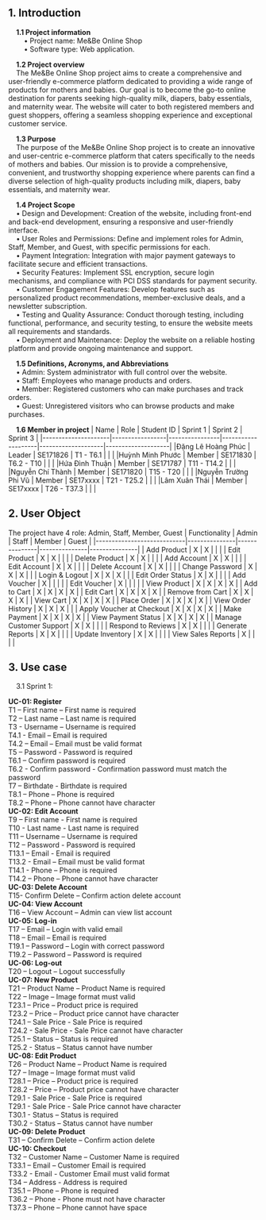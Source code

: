 ## **1. Introduction**

&nbsp;&nbsp;&nbsp;&nbsp;**1.1 Project information**<br>
&nbsp;&nbsp;&nbsp;&nbsp;&nbsp;&nbsp;&nbsp;&nbsp;•	Project name: Me&Be Online Shop<br>
&nbsp;&nbsp;&nbsp;&nbsp;&nbsp;&nbsp;&nbsp;&nbsp;•	Software type: Web application.

&nbsp;&nbsp;&nbsp;&nbsp;**1.2 Project overview**<br>
&nbsp;&nbsp;&nbsp;&nbsp;The Me&Be Online Shop project aims to create a comprehensive and user-friendly e-commerce platform dedicated to providing a wide range of products for mothers and babies. Our goal is to become the go-to online destination for parents seeking high-quality milk, diapers, baby essentials, and maternity wear. The website will cater to both registered members and guest shoppers, offering a seamless shopping experience and exceptional customer service.

&nbsp;&nbsp;&nbsp;&nbsp;**1.3 Purpose**<br>
&nbsp;&nbsp;&nbsp;&nbsp;The purpose of the Me&Be Online Shop project is to create an innovative and user-centric e-commerce platform that caters specifically to the needs of mothers and babies. Our mission is to provide a comprehensive, convenient, and trustworthy shopping experience where parents can find a diverse selection of high-quality products including milk, diapers, baby essentials, and maternity wear.

&nbsp;&nbsp;&nbsp;&nbsp;**1.4 Project Scope**<br>
&nbsp;&nbsp;&nbsp;&nbsp;• Design and Development: Creation of the website, including front-end and back-end development, ensuring a responsive and user-friendly interface.<br>
&nbsp;&nbsp;&nbsp;&nbsp;• User Roles and Permissions: Define and implement roles for Admin, Staff, Member, and Guest, with specific permissions for each.<br>
&nbsp;&nbsp;&nbsp;&nbsp;• Payment Integration: Integration with major payment gateways to facilitate secure and efficient transactions.<br>
&nbsp;&nbsp;&nbsp;&nbsp;• Security Features: Implement SSL encryption, secure login mechanisms, and compliance with PCI DSS standards for payment security.<br>
&nbsp;&nbsp;&nbsp;&nbsp;• Customer Engagement Features: Develop features such as personalized product recommendations, member-exclusive deals, and a newsletter subscription.<br>
&nbsp;&nbsp;&nbsp;&nbsp;• Testing and Quality Assurance: Conduct thorough testing, including functional, performance, and security testing, to ensure the website meets all requirements and standards.<br>
&nbsp;&nbsp;&nbsp;&nbsp;• Deployment and Maintenance: Deploy the website on a reliable hosting platform and provide ongoing maintenance and support.

&nbsp;&nbsp;&nbsp;&nbsp;**1.5 Definitions, Acronyms, and Abbreviations**<br>
&nbsp;&nbsp;&nbsp;&nbsp;• Admin: System administrator with full control over the website.<br>
&nbsp;&nbsp;&nbsp;&nbsp;• Staff: Employees who manage products and orders.<br>
&nbsp;&nbsp;&nbsp;&nbsp;• Member: Registered customers who can make purchases and track orders.<br>
&nbsp;&nbsp;&nbsp;&nbsp;• Guest: Unregistered visitors who can browse products and make purchases.

&nbsp;&nbsp;&nbsp;&nbsp;**1.6 Member in project**
   |        Name         |       Role      |   Student ID   |      Sprint 1      |      Sprint 2      |      Sprint 3      |
   |---------------------|-----------------|----------------|--------------------|--------------------|--------------------|
   |Đặng Lê Hoàng Phúc   |      Leader     |    SE171826    |      T1 - T6.1     |                    |                    |
   |Huỳnh Minh Phước     |      Member     |    SE171830    |      T6.2 - T10    |                    |                    |
   |Hứa Đình Thuận       |      Member     |    SE171787    |     T11 - T14.2    |                    |                    |
   |Nguyễn Chí Thành     |      Member     |    SE171820    |      T15 - T20     |                    |                    |
   |Nguyễn Trường Phi Vũ |      Member     |    SE17xxxx    |     T21 - T25.2    |                    |                    |
   |Lâm Xuân Thái        |      Member     |    SE17xxxx    |     T26 - T37.3    |                    |                    |
   
## **2. User Object**

The project have 4 role: Admin, Staff, Member, Guest
| Functionality              | Admin         | Staff         | Member        | Guest         |
|----------------------------|---------------|---------------|---------------|---------------|
| Add Product                | X             | X             |               |               |
| Edit Product               | X             | X             |               |               |
| Delete Product             | X             | X             |               |               |
| Add Account                | X             | X             |               |               |
| Edit Account               | X             | X             |               |               |
| Delete Account             | X             | X             |               |               |
| Change Password            | X             | X             | X             |               |
| Login & Logout             | X             | X             | X             |               |
| Edit Order Status          | X             | X             |               |               |
| Add Voucher                | X             |               |               |               |
| Edit Voucher               | X             |               |               |               |
| View Product               | X             | X             | X             | X             |
| Add to Cart                | X             | X             | X             | X             |
| Edit Cart                  | X             | X             | X             | X             |
| Remove from Cart           | X             | X             | X             | X             |
| View Cart                  | X             | X             | X             | X             |
| Place Order                | X             | X             | X             | X             |
| View Order History         | X             | X             | X             |               |
| Apply Voucher at Checkout  | X             | X             | X             | X             |
| Make Payment               | X             | X             | X             | X             |
| View Payment Status        | X             | X             | X             | X             |
| Manage Customer Support    | X             | X             |               |               |
| Respond to Reviews         | X             | X             |               |               |
| Generate Reports           | X             | X             |               |               |
| Update Inventory           | X             | X             |               |               |
| View Sales Reports         | X             |               |               |               |

## **3. Use case**

&nbsp;&nbsp;&nbsp;&nbsp;3.1 Sprint 1: 

**UC-01: Register**<br>
T1 – First name – First name is required<br>
T2 – Last name – Last name is required<br>
T3 - Username – Username is required<br>
T4.1 - Email – Email is required<br>
T4.2 – Email – Email must be valid format<br>
T5 – Password - Password is required<br>
T6.1 – Confirm password is required<br>
T6.2 - Confirm password - Confirmation password must match the password<br>
T7 – Birthdate - Birthdate is required<br>
T8.1 – Phone – Phone is required<br>
T8.2 – Phone – Phone cannot have character<br>
**UC-02: Edit Account**<br>
T9 – First name - First name is required<br>
T10 - Last name - Last name is required<br>
T11 – Username – Username is required<br>
T12 – Password - Password is required<br>
T13.1 – Email - Email is required<br>
T13.2 - Email – Email must be valid format<br>
T14.1 - Phone – Phone is required<br>
T14.2 – Phone – Phone cannot have character<br>
**UC-03: Delete Account**<br>
T15- Confirm Delete – Confirm action delete account<br>
**UC-04: View Account**<br>
T16 – View Account – Admin can view list account<br> 
**UC-05: Log-in**<br>
T17 – Email – Login with valid email<br>
T18 – Email – Email is required<br>
T19.1 – Password – Login with correct password<br>
T19.2 – Password – Password is required<br>
**UC-06: Log-out**<br>
T20 – Logout – Logout successfully<br>
**UC-07: New Product**<br>
T21 – Product Name – Product Name is required<br>
T22 – Image – Image format must valid<br>
T23.1 – Price – Product price is required<br>
T23.2 – Price – Product price cannot have character<br>
T24.1 – Sale Price - Sale Price is required<br>
T24.2 - Sale Price - Sale Price cannot have character<br>
T25.1 – Status – Status is required<br>
T25.2 - Status – Status cannot have number<br>
**UC-08: Edit Product**<br> 
T26 – Product Name – Product Name is required<br>
T27 – Image – Image format must valid<br>
T28.1 – Price – Product price is required<br>
T28.2 – Price – Product price cannot have character<br>
T29.1 - Sale Price - Sale Price is required<br>
T29.1 - Sale Price - Sale Price cannot have character<br>
T30.1 - Status – Status is required<br>
T30.2 - Status – Status cannot have number<br>
**UC-09: Delete Product**<br> 
T31 – Confirm Delete – Confirm action delete<br> 
**UC-10: Checkout**<br>
T32 – Customer Name – Customer Name is required<br>
T33.1 – Email – Customer Email is required<br>
T33.2 - Email - Customer Email must valid format<br> 
T34 – Address - Address is required<br>
T35.1 – Phone – Phone is required<br>
T36.2 – Phone - Phone must not have character<br>
T37.3 – Phone – Phone cannot have space<br>






  


